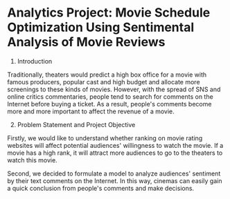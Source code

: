 # Analytics Project: Movie Schedule Optimization Using Sentimental Analysis of Movie Reviews

1. Introduction

Traditionally, theaters would predict a high box office for a movie with famous producers, popular cast and high budget and allocate more screenings to these kinds of movies. However, with the spread of SNS and online critics commentaries, people tend to search for comments on the Internet before buying a ticket. As a result, people's comments become more and more important to affect the revenue of a movie.


2. Problem Statement and Project Objective

Firstly, we would like to understand whether ranking on movie rating websites will affect potential audiences' willingness to watch the movie. If a movie has a high rank, it will attract more audiences to go to the theaters to watch this movie.

Second, we decided to formulate a model to analyze audiences' sentiment by their text comments on the Internet. In this way, cinemas can easily gain a quick conclusion from people's comments and make decisions.
